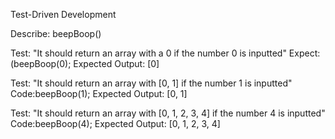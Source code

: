 Test-Driven Development

Describe: beepBoop()

Test: "It should return an array with a 0 if the number 0 is inputted"
Expect:(beepBoop(0);
Expected Output: [0]

Test: "It should return an array with [0, 1] if the number 1 is inputted" Code:beepBoop(1);
Expected Output: [0, 1]

Test: "It should return an array with [0, 1, 2, 3, 4] if the number 4 is inputted"
Code:beepBoop(4);
Expected Output: [0, 1, 2, 3, 4]

<!-- Template


Describe:

Test:
Code:
Expected Output:


Business logic side:

1) The inputted number will immediately become an array
2) The array created will have '0' to 'inputtedNum'
3) The array elements will list one-by-one
4) #s containing 1 will be replaced with Beep (LEAST IMPORTANT)
5) #s containing 2 will be replaced with Boop
6) #s containing 3 will be replaced with "Won't you be my neighbor?" (MOST IMPORTANT)

**can use regex
**must implement loop of some sort
    **can loop with number outputted
      ex: for (let i = number; i >= 0; i--) {
        array.push(i)
      }

      {
  let inputtedNum = [];
  for (let i = number; i >= 0; i--) {
    inputtedNum.unshift(i);
  }
  console.log(inputtedNum);
};

-->
